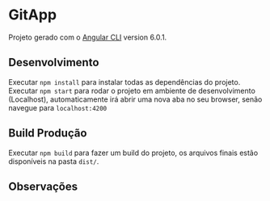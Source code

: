 # GitApp

Projeto gerado com o [Angular CLI](https://github.com/angular/angular-cli) version 6.0.1.

## Desenvolvimento

Executar `npm install` para instalar todas as dependências do projeto.
Executar `npm start` para rodar o projeto em ambiente de desenvolvimento (Localhost), automaticamente irá abrir uma nova aba no seu browser, senão navegue para `localhost:4200`

## Build Produção

Executar `npm build` para fazer um build do projeto, os arquivos finais estão disponíveis na pasta `dist/`.

## Observações

